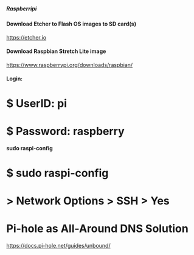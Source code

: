 ##### Raspberripi

#### Download Etcher to Flash OS images to SD card(s)
https://etcher.io

#### Download Raspbian Stretch Lite image
https://www.raspberrypi.org/downloads/raspbian/

#### Login:
# $ UserID: pi
# $ Password: raspberry

#### sudo raspi-config
# $ sudo raspi-config
# > Network Options > SSH > Yes




# Pi-hole as All-Around DNS Solution
https://docs.pi-hole.net/guides/unbound/

